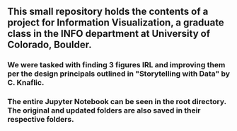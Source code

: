 ## This small repository holds the contents of a project for Information Visualization, a graduate class in the INFO department at University of Colorado, Boulder.

### We were tasked with finding 3 figures IRL and improving them per the design principals outlined in "Storytelling with Data" by C. Knaflic.
### The entire Jupyter Notebook can be seen in the root directory. The original and updated folders are also saved in their respective folders.
